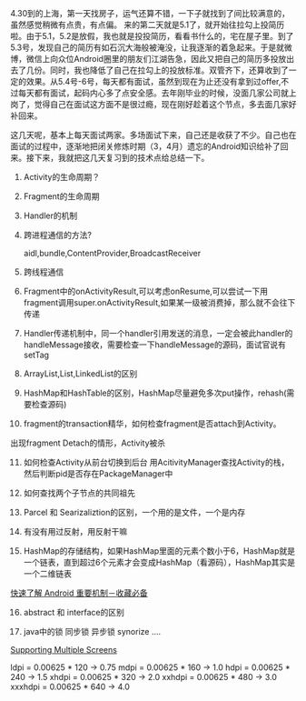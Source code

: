 ---
---

4.30到的上海，第一天找房子，运气还算不错，一下子就找到了间比较满意的，虽然感觉稍微有点贵，有点偏。
来的第二天就是5.1了，就开始往拉勾上投简历啦。由于5.1，5.2是放假，我也就是投投简历，看看书什么的，宅在屋子里。到了5.3号，发现自己的简历有如石沉大海般被淹没，让我逐渐的着急起来。于是就微博，微信上向众位Android圈里的朋友们江湖告急，因此又把自己的简历多投放出去了几份。同时，我也降低了自己在拉勾上的投放标准。双管齐下，还算收到了一定的效果。从5.4号-6号，每天都有面试，虽然到现在为止还没有拿到过offer,不过每天都有面试，起码内心多了点安全感。去年刚毕业的时候，没面几家公司就上岗了，觉得自己在面试这方面不是很过瘾，现在刚好趁着这个节点，多去面几家好补回来。

这几天呢，基本上每天面试两家。多场面试下来，自己还是收获了不少。自己也在面试的过程中，逐渐地把闭关修炼时期（3，4月）遗忘的Android知识给补了回来。接下来，我就把这几天复习到的技术点给总结一下。

1. Activity的生命周期？

2. Fragment的生命周期

3. Handler的机制

4. 跨进程通信的方法?
	
	aidl,bundle,ContentProvider,BroadcastReceiver

5. 跨线程通信

6. Fragment中的onActivityResult,可以考虑onResume,可以尝试一下用fragment调用super.onActivityResult,如果某一级被消费掉，那么就不会往下传递

7. Handler传递机制中，同一个handler引用发送的消息，一定会被此handler的handleMessage接收，需要检查一下handleMessage的源码，面试官说有setTag

8. ArrayList,List,LinkedList的区别

9. HashMap和HashTable的区别，HashMap尽量避免多次put操作，rehash(需要检查源码)

10. fragment的transaction精华，如何检查fragment是否attach到Activity。

出现fragment Detach的情形，Activity被杀

11. 如何检查Activity从前台切换到后台 	用AcitivityManager查找Activity的栈，然后判断pid是否存在PackageManager中


12. 如何查找两个子节点的共同祖先

13. Parcel 和 Searizaliztion的区别，一个用的是文件，一个是内存

14. 有没有用过反射，用反射干嘛

15. HashMap的存储结构，如果HashMap里面的元素个数小于6，HashMap就是一个链表，直到超过6个元素才会变成HashMap（看源码），HashMap其实是一个二维链表


[快速了解 Android 重要机制－收藏必备](http://gold.xitu.io/entry/56f0e148816dfa005181ab22)


16. abstract 和 interface的区别

17. java中的锁 同步锁 异步锁 synorize ....

[Supporting Multiple Screens](https://developer.android.com/guide/practices/screens_support.html)


ldpi = 0.00625 * 120 -> 0.75
mdpi = 0.00625 * 160 -> 1.0
hdpi = 0.00625 * 240 -> 1.5
xhdpi = 0.00625 * 320 -> 2.0
xxhdpi = 0.00625 * 480 -> 3.0
xxxhdpi = 0.00625 * 640 -> 4.0

